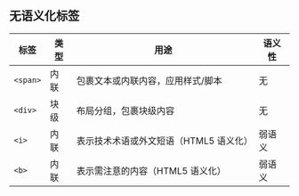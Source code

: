 ## 无语义化标签

| 标签      | 类型   | 用途                               | 语义性       |
|-----------|--------|----------------------------------|-------------|
| `<span>`  | 内联   | 包裹文本或内联内容，应用样式/脚本      | 无          |
| `<div>`   | 块级   | 布局分组，包裹块级内容               | 无          |
| `<i>`     | 内联   | 表示技术术语或外文短语（HTML5 语义化） | 弱语义      |
| `<b>`     | 内联   | 表示需注意的内容（HTML5 语义化）      | 弱语义      |


